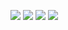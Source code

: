 ![](/img/SAP/2023-04-05_15-55-51.png)
![](/img/SAP/2023-04-05_15-56-21.png)
![](/img/SAP/2023-04-05_15-56-47.png)
![](/img/SAP/2023-04-07_1-54-42.png)
